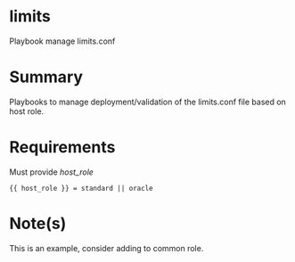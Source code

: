 limits
=======

Playbook manage limits.conf

Summary
=======

Playbooks to manage deployment/validation of the limits.conf file based on host role.

Requirements
============

Must provide *host_role*

	{{ host_role }} = standard || oracle

Note(s)
=======

This is an example, consider adding to common role.
